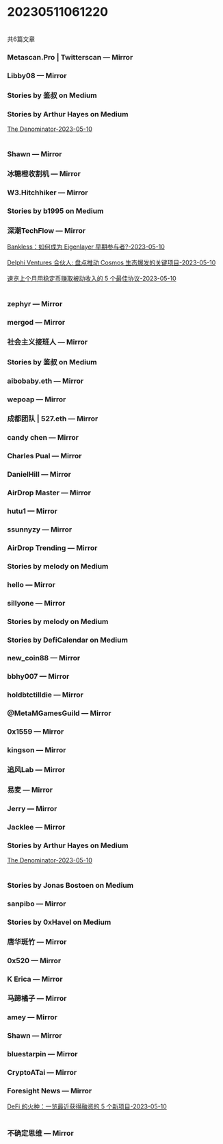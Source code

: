 <h1>20230511061220</h1><br/>共6篇文章


###  Metascan.Pro | Twitterscan — Mirror







###  Libby08 — Mirror









###  Stories by 鉴叔 on Medium









###  Stories by Arthur Hayes on Medium

<a target=_blank rel=nofollow href="https://cryptohayes.medium.com/the-denominator-536a8de34bf0?source=rss-2f6e06954878------2" >The Denominator-2023-05-10</a><br/><br/>





###  Shawn — Mirror









###  冰糖橙收割机 — Mirror















###  W3.Hitchhiker — Mirror











###  Stories by b1995 on Medium







###  深潮TechFlow — Mirror

<a target=_blank rel=nofollow href="https://mirror.xyz/0x0E58bB9795a9D0F065e3a8Cc2aed2A63D6977d8A/MxtKrO6GzF5Chsq5HpZY1IClO4QLN7E6PP5yq4nz-FI" >Bankless：如何成为 Eigenlayer 早期参与者?-2023-05-10</a><br/><br/><a target=_blank rel=nofollow href="https://mirror.xyz/0x0E58bB9795a9D0F065e3a8Cc2aed2A63D6977d8A/XuQRpf7d9sq7RRLcIOwF8t6zkAGW8iVH5lCGrByjrYc" >Delphi Ventures 合伙人: 盘点推动 Cosmos 生态爆发的关键项目-2023-05-10</a><br/><br/><a target=_blank rel=nofollow href="https://mirror.xyz/0x0E58bB9795a9D0F065e3a8Cc2aed2A63D6977d8A/GSwjCjOyMj1mXDytGT2IkFOa00OxIAjKHZVj_3H16zA" >速览上个月用稳定币赚取被动收入的 5 个最佳协议-2023-05-10</a><br/><br/>













###  zephyr — Mirror











###  mergod — Mirror







###  社会主义接班人 — Mirror













###  Stories by 鉴叔 on Medium











###  aibobaby.eth — Mirror







###  wepoap — Mirror





















###  成都团队 | 527.eth — Mirror













###  candy chen — Mirror







###  Charles Pual — Mirror





















###  DanielHill — Mirror













###  AirDrop Master — Mirror











###  hutu1 — Mirror













###  ssunnyzy — Mirror









###  AirDrop Trending — Mirror









###  Stories by melody on Medium













###  hello — Mirror









###  sillyone — Mirror











###  Stories by melody on Medium







###  Stories by DefiCalendar on Medium











###  new_coin88 — Mirror









###  bbhy007 — Mirror













###  holdbtctilldie — Mirror











###  @MetaMGamesGuild — Mirror





















###  0x1559 — Mirror







###  kingson — Mirror















###  追风Lab — Mirror



















###  易麦 — Mirror









###  Jerry — Mirror















###  Jacklee — Mirror











###  Stories by Arthur Hayes on Medium

<a target=_blank rel=nofollow href="https://cryptohayes.medium.com/the-denominator-536a8de34bf0?source=rss-2f6e06954878------2" >The Denominator-2023-05-10</a><br/><br/>







###  Stories by Jonas Bostoen on Medium









###  sanpibo — Mirror







###  Stories by 0xHavel on Medium











###  唐华斑竹 — Mirror











###  0x520 — Mirror









###  K Erica — Mirror









###  马蹄橘子 — Mirror















###  amey — Mirror











###  Shawn — Mirror













###  bluestarpin — Mirror











###  CryptoATai — Mirror









###  Foresight News — Mirror

<a target=_blank rel=nofollow href="https://mirror.xyz/foresightnews.eth/h0jvACidiaxGnX113LsmkEYg65f294SyZ6emka4iDmA" >DeFi 的火种：一览最近获得融资的 5 个新项目-2023-05-10</a><br/><br/>







###  不确定思维 — Mirror











